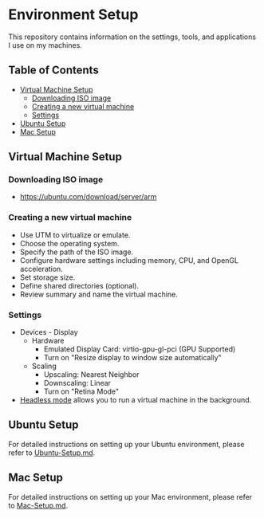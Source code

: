 # Environment Setup <!-- omit in toc -->

This repository contains information on the settings, tools, and applications I use on my machines.

## Table of Contents <!-- omit in toc -->

- [Virtual Machine Setup](#virtual-machine-setup)
  - [Downloading ISO image](#downloading-iso-image)
  - [Creating a new virtual machine](#creating-a-new-virtual-machine)
  - [Settings](#settings)
- [Ubuntu Setup](#ubuntu-setup)
- [Mac Setup](#mac-setup)

## Virtual Machine Setup

### Downloading ISO image

- https://ubuntu.com/download/server/arm

### Creating a new virtual machine

- Use UTM to virtualize or emulate.
- Choose the operating system.
- Specify the path of the ISO image.
- Configure hardware settings including memory, CPU, and OpenGL acceleration.
- Set storage size.
- Define shared directories (optional).
- Review summary and name the virtual machine.

### Settings

- Devices - Display
  - Hardware
    - Emulated Display Card: virtio-gpu-gl-pci (GPU Supported)
    - Turn on "Resize display to window size automatically"
  - Scaling
    - Upscaling: Nearest Neighbor
    - Downscaling: Linear
    - Turn on "Retina Mode"
- [Headless mode](https://docs.getutm.app/advanced/headless/#:~:text=Headless%20mode%20allows%20you%20to,Built%2Din%20Terminal%E2%80%9D%20mode.) allows you to run a virtual machine in the background.

## Ubuntu Setup

For detailed instructions on setting up your Ubuntu environment, please refer to [Ubuntu-Setup.md](docs/Ubuntu-Setup.md).

## Mac Setup

For detailed instructions on setting up your Mac environment, please refer to [Mac-Setup.md](docs/Mac-Setup.md).

